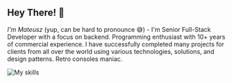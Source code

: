 ## Hey There! 👋

*I'm Mateusz* (yup, can be hard to pronounce 😅) - I'm Senior Full-Stack Developer with a focus on backend. Programming enthusiast with 10+ years of commercial experience.
I have successfully completed many projects for clients from all over the world using various technologies, solutions, and design patterns. Retro consoles maniac.

![My skills](https://skillicons.dev/icons?i=nodejs,ts,nestjs,express,js,prisma,kafka,mysql,postgres,mongodb,redis,rabbitmq,aws,kubernetes,docker,nginx,php,symfony,git,react,vue,html,materialui)
